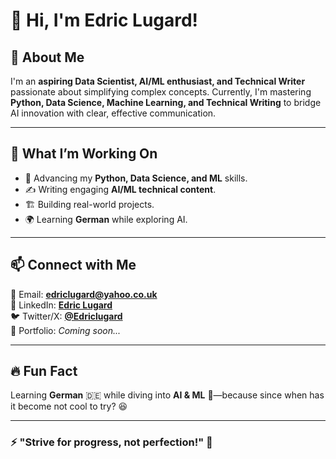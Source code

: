 # 👋 Hi, I'm Edric Lugard!

## 🚀 About Me
I'm an **aspiring Data Scientist, AI/ML enthusiast, and Technical Writer** passionate about simplifying complex concepts. Currently, I'm mastering **Python, Data Science, Machine Learning, and Technical Writing** to bridge AI innovation with clear, effective communication.

---

## 🎯 What I’m Working On
- 🚀 Advancing my **Python, Data Science, and ML** skills.
- ✍️ Writing engaging **AI/ML technical content**.
- 🏗️ Building real-world projects.
- 🌍 Learning **German** while exploring AI.

---

## 📫 Connect with Me
📧 Email: **[edriclugard@yahoo.co.uk](mailto:edriclugard@yahoo.co.uk)**  
💼 LinkedIn: **[Edric Lugard](https://www.linkedin.com/in/edric-lugard-704557b6/)**  
🐦 Twitter/X: **[@Edriclugard](https://x.com/EdricLugard_)**  
📜 Portfolio: *Coming soon...*

---

## 🔥 Fun Fact
Learning **German** 🇩🇪 while diving into **AI & ML** 🤖—because since when has it become not cool to try? 😆

---
### ⚡ "Strive for progress, not perfection!" 🚀

